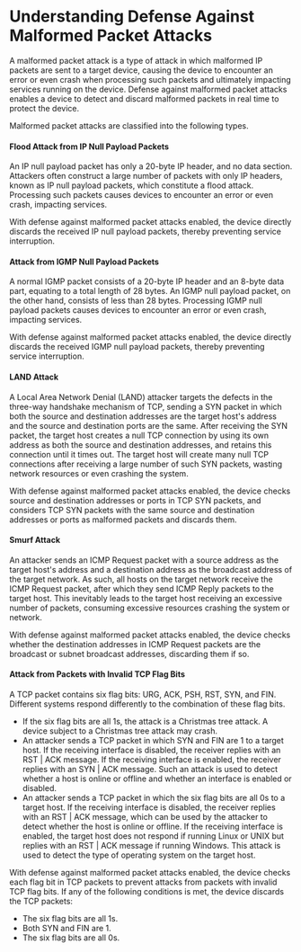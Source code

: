 Understanding Defense Against Malformed Packet Attacks
======================================================

A malformed packet attack is a type of attack in which malformed IP packets are sent to a target device, causing the device to encounter an error or even crash when processing such packets and ultimately impacting services running on the device. Defense against malformed packet attacks enables a device to detect and discard malformed packets in real time to protect the device.

Malformed packet attacks are classified into the following types.

#### Flood Attack from IP Null Payload Packets

An IP null payload packet has only a 20-byte IP header, and no data section. Attackers often construct a large number of packets with only IP headers, known as IP null payload packets, which constitute a flood attack. Processing such packets causes devices to encounter an error or even crash, impacting services.

With defense against malformed packet attacks enabled, the device directly discards the received IP null payload packets, thereby preventing service interruption.


#### Attack from IGMP Null Payload Packets

A normal IGMP packet consists of a 20-byte IP header and an 8-byte data part, equating to a total length of 28 bytes. An IGMP null payload packet, on the other hand, consists of less than 28 bytes. Processing IGMP null payload packets causes devices to encounter an error or even crash, impacting services.

With defense against malformed packet attacks enabled, the device directly discards the received IGMP null payload packets, thereby preventing service interruption.


#### LAND Attack

A Local Area Network Denial (LAND) attacker targets the defects in the three-way handshake mechanism of TCP, sending a SYN packet in which both the source and destination addresses are the target host's address and the source and destination ports are the same. After receiving the SYN packet, the target host creates a null TCP connection by using its own address as both the source and destination addresses, and retains this connection until it times out. The target host will create many null TCP connections after receiving a large number of such SYN packets, wasting network resources or even crashing the system.

With defense against malformed packet attacks enabled, the device checks source and destination addresses or ports in TCP SYN packets, and considers TCP SYN packets with the same source and destination addresses or ports as malformed packets and discards them.


#### Smurf Attack

An attacker sends an ICMP Request packet with a source address as the target host's address and a destination address as the broadcast address of the target network. As such, all hosts on the target network receive the ICMP Request packet, after which they send ICMP Reply packets to the target host. This inevitably leads to the target host receiving an excessive number of packets, consuming excessive resources crashing the system or network.

With defense against malformed packet attacks enabled, the device checks whether the destination addresses in ICMP Request packets are the broadcast or subnet broadcast addresses, discarding them if so.


#### Attack from Packets with Invalid TCP Flag Bits

A TCP packet contains six flag bits: URG, ACK, PSH, RST, SYN, and FIN. Different systems respond differently to the combination of these flag bits.

* If the six flag bits are all 1s, the attack is a Christmas tree attack. A device subject to a Christmas tree attack may crash.
* An attacker sends a TCP packet in which SYN and FIN are 1 to a target host. If the receiving interface is disabled, the receiver replies with an RST | ACK message. If the receiving interface is enabled, the receiver replies with an SYN | ACK message. Such an attack is used to detect whether a host is online or offline and whether an interface is enabled or disabled.
* An attacker sends a TCP packet in which the six flag bits are all 0s to a target host. If the receiving interface is disabled, the receiver replies with an RST | ACK message, which can be used by the attacker to detect whether the host is online or offline. If the receiving interface is enabled, the target host does not respond if running Linux or UNIX but replies with an RST | ACK message if running Windows. This attack is used to detect the type of operating system on the target host.

With defense against malformed packet attacks enabled, the device checks each flag bit in TCP packets to prevent attacks from packets with invalid TCP flag bits. If any of the following conditions is met, the device discards the TCP packets:

* The six flag bits are all 1s.
* Both SYN and FIN are 1.
* The six flag bits are all 0s.